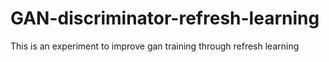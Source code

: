 # GAN-discriminator-refresh-learning
This is an experiment to improve gan training through refresh learning
